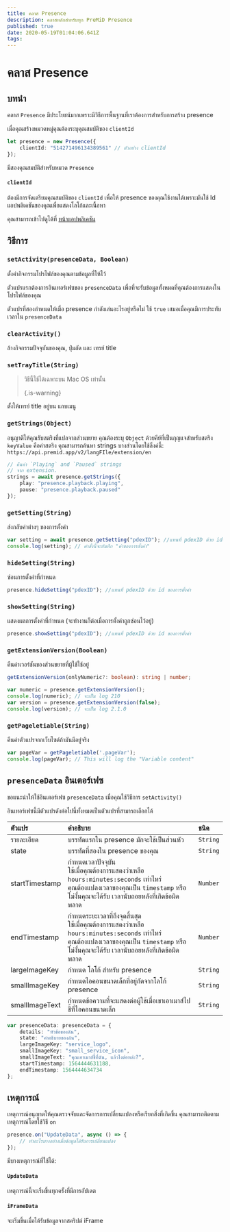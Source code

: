 ```yaml
---
title: คลาส Presence
description: คลาสหลักสำหรับทุก PreMiD Presence
published: true
date: 2020-05-19T01:04:06.641Z
tags:
---
```


# คลาส Presence

## บทนำ

คลาส `Presence` มีประโยชน์มากเพราะมีวิธีการพื้นฐานที่เราต้องการสำหรับการสร้าง presence

 เมื่อคุณสร้างหมวดหมู่คุณต้องระบุคุณสมบัติของ `clientId`

```typescript
let presence = new Presence({
    clientId: "514271496134389561" // ตัวอย่าง clientId
});
```

มีสองคุณสมบัติสำหรับหมวด `Presence`

#### `clientId`

ต้องมีการจัดเตรียมคุณสมบัติของ `clientId` เพื่อให้ presence ของคุณใช้งานได้เพราะมันใช้ Id แอปพลิเคชันของคุณเพื่อแสดงโลโก้และเนื้อหา

คุณสามารถเข้าไปดูได้ที่ [หน้าแอปพลิเคชัน](https://discordapp.com/developers/applications)

## วิธีการ

### `setActivity(presenceData, Boolean)`

ตั้งค่ากิจกรรมโปรไฟล์ของคุณตามข้อมูลที่ให้ไว้

ตัวแปรแรกต้องการอินเทอร์เฟซของ `presenceData` เพื่อที่จะรับข้อมูลทั้งหมดที่คุณต้องการแสดงในโปรไฟล์ของคุณ

ตัวแปรที่สองกำหนดให้เมื่อ presence กำลังเล่นอะไรอยู่หรือไม่ ใช้ `true` เสมอเมื่อคุณมีการประทับเวลาใน `presenceData`

### `clearActivity()`

ล้างกิจกรรมปัจจุบันของคุณ, ปุ่มลัด และ เทรย์ title

### `setTrayTitle(String)`

> วิธีนี้ใช้ได้เฉพาะบน Mac OS เท่านั้น 
> 
> {.is-warning}

ตั้งให้เทรย์ title อยู่บน แถบเมนู

### `getStrings(Object)`

อนุญาติให้คุณรับสตริงที่แปลจากส่วนขยาย คุณต้องระบุ `Object` ด้วยคีย์ที่เป็นกุญแจสำหรับสตริง `keyValue` คือค่าสตริง คุณสามารถค้นหา strings บางส่วนโดยใช้ลิ้งค์นี้: `https://api.premid.app/v2/langFIle/extension/en`

```typescript
// คืนค่า `Playing` and `Paused` strings
// จาก extension.
strings = await presence.getStrings({
    play: "presence.playback.playing",
    pause: "presence.playback.paused"
});
```

### `getSetting(String)`
ส่งกลับค่าต่างๆ ของการตั้งค่า
```typescript
var setting = await presence.getSetting("pdexID"); //แทนที่ pdexID ด้วย id ของการตั้งค่า
console.log(setting); // คำสั่งนี้จะบันทึก "ค่าของการตั้งค่า"
```

### `hideSetting(String)`
ซ่อนการตั้งค่าที่กำหนด
```typescript
presence.hideSetting("pdexID"); //แทนที่ pdexID ด้วย id ของการตั้งค่า
```

### `showSetting(String)`
แสดงผลการตั้งค่าที่กำหนด (จะทำงานก็ต่อเมื่อการตั้งค่าถูกซ่อนไว้อยู่)
```typescript
presence.showSetting("pdexID"); //แทนที่ pdexID ด้วย id ของการตั้งค่า
```

### `getExtensionVersion(Boolean)`
คืนค่าเวอร์ชันของส่วนขยายที่ผู้ใช้ใช้อยู่
```typescript
getExtensionVersion(onlyNumeric?: boolean): string | number;

var numeric = presence.getExtensionVersion();
console.log(numeric); // จะเป็น log 210
var version = presence.getExtensionVersion(false);
console.log(version); // จะเป็น log 2.1.0
```

### `getPageletiable(String)`

คืนค่าตัวแปรจากเว็บไซต์ถ้ามันมีอยู่จริง

```typescript
var pageVar = getPageletiable('.pageVar');
console.log(pageVar); // This will log the "Variable content"
```

## `presenceData` อินเตอร์เฟซ

ขอแนะนำให้ใช้อินเตอร์เฟซ `presenceData` เมื่อคุณใช้วิธีการ `setActivity()`

อินเทอร์เฟซนี้มีตัวแปรดังต่อไปนี้ทั้งหมดเป็นตัวแปรที่สามารถเลือกได้

<table>
  <thead>
    <tr>
      <th style="text-align:left">ตัวแปร</th>
      <th style="text-align:left">คำอธิบาย</th>
      <th style="text-align:left">ชนิด</th>
    </tr>
  </thead>
  <tbody>
    <tr>
      <td style="text-align:left">ราย​ละเอียด</td>
      <td style="text-align:left">บรรทัดแรกใน presence มักจะใช้เป็นส่วนหัว</td>
      <td style="text-align:left"><code>String</code>
      </td>
    </tr>
    <tr>
      <td style="text-align:left">state</td>
      <td style="text-align:left">บรรทัดที่สองใน presence ของคุณ</td>
      <td style="text-align:left"><code>String</code>
      </td>
    </tr>
    <tr>
      <td style="text-align:left">startTimestamp</td>
      <td style="text-align:left">กำหนดเวลาปัจจุบัน<br>
        ใช้เมื่อคุณต้องการแสดงว่าเหลือ <code>hours:minutes:seconds</code> เท่าไหร่
          <br>คุณต้องแปลงเวลาของคุณเป็น <code>timestamp</code> หรือไม่งั้นคุณจะได้รับ
          เวลานับถอยหลังที่เกิดข้อผิดพลาด
      </td>
      <td style="text-align:left"><code>Number</code>
      </td>
    </tr>
    <tr>
      <td style="text-align:left">endTimestamp</td>
      <td style="text-align:left">กำหนดระยะเวลาที่ถึงจุดสิ้นสุด
        <br>ใช้เมื่อคุณต้องการแสดงว่าเหลือ <code>hours:minutes:seconds</code> เท่าไหร่
          <br>คุณต้องแปลงเวลาของคุณเป็น <code>timestamp</code> หรือไม่งั้นคุณจะได้รับ
          เวลานับถอยหลังที่เกิดข้อผิดพลาด
      </td>
      <td style="text-align:left"><code>Number</code>
      </td>
    </tr>
    <tr>
      <td style="text-align:left">largeImageKey</td>
      <td style="text-align:left">กำหนด โลโก้ สำหรับ presence</td>
      <td style="text-align:left"><code>String</code>
      </td>
    </tr>
    <tr>
      <td style="text-align:left">smallImageKey</td>
      <td style="text-align:left">กำหนดไอคอนขนาดเล็กที่อยู่ถัดจากโลโก้ presence</td>
      <td style="text-align:left"><code>String</code>
      </td>
    </tr>
    <tr>
      <td style="text-align:left">smallImageText</td>
      <td style="text-align:left">กำหนดข้อความที่จะแสดงต่อผู้ใช้เมื่อเขาเอาเมาส์ไปชี้ที่ไอคอนขนาดเล็ก</td>
      <td style="text-align:left"><code>String</code>
      </td>
    </tr>
  </tbody>
</table>

```typescript
var presenceData: presenceData = {
    details: "หัวข้อของฉัน",
    state: "คำอธิบายของฉัน",
    largeImageKey: "service_logo",
    smallImageKey: "small_service_icon",
    smallImageText: "คุณเอาเมาส์ชี้ที่ฉัน, แล้วไงต่อหล่ะ?",
    startTimestamp: 1564444631188,
    endTimestamp: 1564444634734
};
```

## เหตุการณ์

เหตุการณ์อนุญาตให้คุณตรวจจับและจัดการการเปลี่ยนแปลงหรือเรียกสิ่งที่เกิดขึ้น คุณสามารถติดตามเหตุการณ์โดยใช้วิธี `on`

```typescript
presence.on("UpdateData", async () => {
    // ทำอะไรบางอย่างเมื่อข้อมูลได้รับการเปลี่ยนแปลง
});
```

มีบางเหตุการณ์ที่ใช้ได้:

#### `UpdateData`

เหตุการณ์นี้จะเริ่มขึ้นทุกครั้งที่มีการอัปเดต

#### `iFrameData`

จะเริ่มขึ้นเมื่อได้รับข้อมูลจากสคริปต์ iFrame
